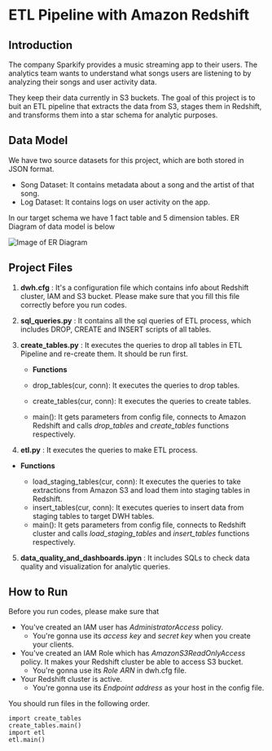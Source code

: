 # ETL Pipeline with Amazon Redshift 

## Introduction
The company Sparkify provides a music streaming app to their users. The analytics team wants to understand what songs users are listening to by analyzing their songs and user activity data. 

They keep their data currently in S3 buckets. The goal of this project is to buit an ETL pipeline that extracts the data from S3, stages them in Redshift, and transforms them into a star schema for analytic purposes.


## Data Model

We have two source datasets for this project, which are both stored in JSON format. 
 * Song Dataset: It contains metadata about a song and the artist of that song.
 * Log Dataset: It contains logs on user activity on the app.

In our target schema we have 1 fact table and 5 dimension tables. ER Diagram of data model is below


![Image of ER Diagram](https://raw.githubusercontent.com/gizunkar/git_tutorial/master/aws_etl_er_diagram.png)


## Project Files  

1. **dwh.cfg** : It's a configuration file which contains info about Redshift cluster, IAM and S3 bucket. Please make sure that you fill this file correctly before you run codes. 

2. **sql_queries.py**   : It contains all the sql queries of ETL process, which includes DROP, CREATE and INSERT scripts of all tables.

3. **create_tables.py** : It executes the queries to drop all tables in ETL Pipeline and re-create them. 
It should be run first.

   * **Functions**

    * drop_tables(cur, conn): It executes the queries to drop tables.
    * create_tables(cur, conn): It executes the queries to create tables.
    * main(): It gets parameters from config file, connects to Amazon Redshift and calls *drop_tables* and *create_tables* functions respectively.

4. **etl.py** : It executes the queries to make ETL process. 

  * **Functions**

    * load_staging_tables(cur, conn): It executes the queries to take extractions from Amazon S3 and load them into staging tables in Redshift. 
    * insert_tables(cur, conn): It executes queries to insert data from staging tables to target DWH tables. 
    * main(): It gets parameters from config file, connects to Redshift cluster and calls *load_staging_tables* and *insert_tables* functions respectively.

5. **data_quality_and_dashboards.ipyn** : It includes SQLs to check data quality and  visualization for analytic queries. 

## How to Run 

Before you run codes, please make sure that 

* You've created an IAM user has *AdministratorAccess* policy. 
  * You're gonna use its *access key* and *secret key* when you create your clients. 
* You've created an IAM Role which has *AmazonS3ReadOnlyAccess* policy. It makes your Redshift cluster be able to access S3 bucket.
  * You're gonna use its *Role ARN* in dwh.cfg file. 
* Your Redshift cluster is active. 
  * You're gonna use its *Endpoint address* as your host in the config file. 


You should run files in the following order. 

  ``` console
  import create_tables
  create_tables.main()
  import etl
  etl.main()
```



  